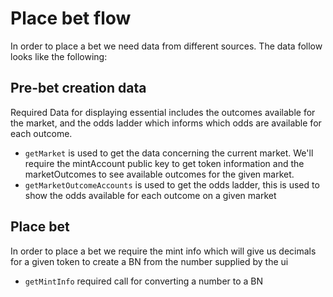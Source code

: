 # Place bet flow

In order to place a bet we need data from different sources. The data follow looks like the following:

## Pre-bet creation data
Required Data for displaying essential includes the outcomes available for the market, and the odds ladder which informs which odds are available for each outcome.
- `getMarket` is used to get the data concerning the current market. We'll require the mintAccount public key to get token information and the marketOutcomes to see available outcomes for the given market.
- `getMarketOutcomeAccounts` is used to get the odds ladder, this is used to show the odds available for each outcome on a given market

## Place bet
In order to place a bet we require the mint info which will give us decimals for a given token to create a BN from the number supplied by the ui
- `getMintInfo` required call for converting a number to a BN